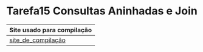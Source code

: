 # Tarefa15 Consultas Aninhadas e Join 
|Site usado para compilação| 
|--------------------------| 
|[site_de_compilação](https://www.db-fiddle.com/)|
